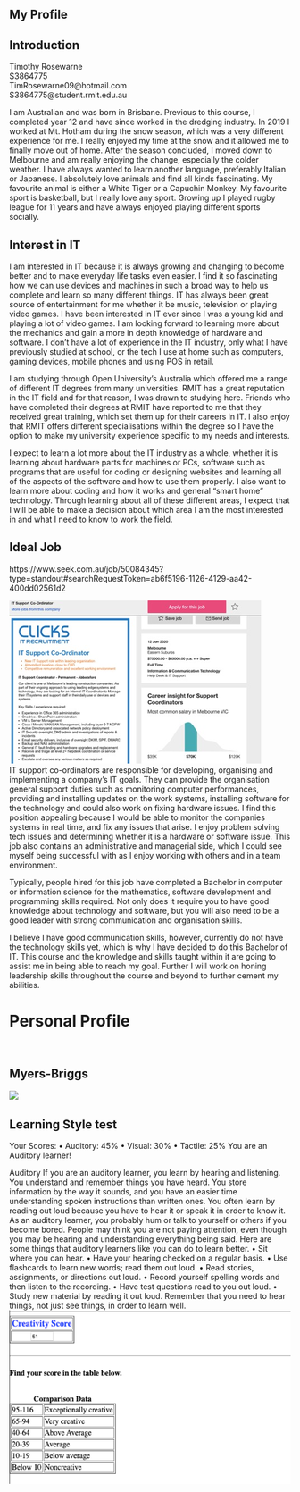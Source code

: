 ## My Profile

<h2>Introduction</h2>
<p1> Timothy Rosewarne <br>								S3864775 <br>
TimRosewarne09@hotmail.com <br>			S3864775@student.rmit.edu.au <br> 

I am Australian and was born in Brisbane. Previous to this course, I completed year 12 and have since worked in the dredging industry. In 2019 I worked at Mt. Hotham during the snow season, which was a very different experience for me. I really enjoyed my time at the snow and it allowed me to finally move out of home. After the season concluded, I moved down to Melbourne and am really enjoying the change, especially the colder weather. I have always wanted to learn another language, preferably Italian or Japanese. I absolutely love animals and find all kinds fascinating. My favourite animal is either a White Tiger or a Capuchin Monkey. My favourite sport is basketball, but I really love any sport. Growing up I played rugby league for 11 years and have always enjoyed playing different sports socially. </p1>

<h2>Interest in IT</h2>
<p2> I am interested in IT because it is always growing and changing to become better and to make everyday life tasks even easier. I find it so fascinating how we can use devices and machines in such a broad way to help us complete and learn so many different things. IT has always been great source of entertainment for me whether it be music, television or playing video games. I have been interested in IT ever since I was a young kid and playing a lot of video games. I am looking forward to learning more about the mechanics and gain a more in depth knowledge of hardware and software. I don’t have a lot of experience in the IT industry, only what I have previously studied at school, or the tech I use at home such as computers, gaming devices, mobile phones and using POS in retail. 

I am studying through Open University’s Australia which offered me a range of different IT degrees from many universities. RMIT has a great reputation in the IT field and for that reason, I was drawn to studying here. Friends who have completed their degrees at RMIT have reported to me that they received great training, which set them up for their careers in IT. I also enjoy that RMIT offers different specialisations within the degree so I have the option to make my university experience specific to my needs and interests. 


I expect to learn a lot more about the IT industry as a whole, whether it is learning about hardware parts for machines or PCs, software such as programs that are useful for coding or designing websites and learning all of the aspects of the software and how to use them properly. I also want to learn more about coding and how it works and general “smart home” technology. Through learning about all of these different areas, I expect that I will be able to make a decision about which area I am the most interested in and what I need to know to work the field. </p2>

<h2>Ideal Job</h2>

<link>https://www.seek.com.au/job/50084345?type=standout#searchRequestToken=ab6f5196-1126-4129-aa42-400dd02561d2</link>

<img src="idealjob.jpg"> <br>
IT support co-ordinators are responsible for developing, organising and implementing a company’s IT goals. They can provide the organisation general support duties such as monitoring computer performances, providing and installing updates on the work systems, installing software for the technology and could also work on fixing hardware issues. I find this position appealing because I would be able to monitor the companies systems in real time, and fix any issues that arise. I enjoy problem solving tech issues and determining whether it is a hardware or software issue. This job also contains an administrative and managerial side, which I could see myself being successful with as I enjoy working with others and in a team environment. 

Typically, people hired for this job have completed a Bachelor in computer or information science for the mathematics, software development and programming skills required. Not only does it require you to have good knowledge about technology and software, but you will also need to be a good leader with strong communication and organisation skills.

I believe I have good communication skills, however, currently do not have the technology skills yet, which is why I have decided to do this Bachelor of IT. This course and the knowledge and skills taught within it are going to assist me in being able to reach my goal. Further I will work on honing leadership skills throughout the course and beyond to further cement my abilities. 

<h1>Personal Profile</h1>
<br>
<h2>Myers-Briggs</h2>
<img src="MyersBriggs".png> <br>
<h2>Learning Style test</h2>
Your Scores:
•	Auditory: 45%
•	Visual: 30%
•	Tactile: 25%
You are an Auditory learner! 

Auditory
If you are an auditory learner, you learn by hearing and listening. You understand and remember things you have heard. You store information by the way it sounds, and you have an easier time understanding spoken instructions than written ones. You often learn by reading out loud because you have to hear it or speak it in order to know it.
As an auditory learner, you probably hum or talk to yourself or others if you become bored. People may think you are not paying attention, even though you may be hearing and understanding everything being said.
Here are some things that auditory learners like you can do to learn better.
•	Sit where you can hear.
•	Have your hearing checked on a regular basis.
•	Use flashcards to learn new words; read them out loud.
•	Read stories, assignments, or directions out loud.
•	Record yourself spelling words and then listen to the recording.
•	Have test questions read to you out loud.
•	Study new material by reading it out loud.
Remember that you need to hear things, not just see things, in order to learn well. <br>
<img src="CreativityTest.png">


